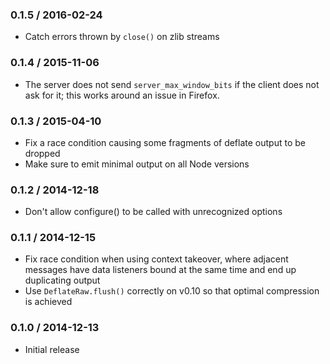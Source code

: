 ### 0.1.5 / 2016-02-24

* Catch errors thrown by `close()` on zlib streams

### 0.1.4 / 2015-11-06

* The server does not send `server_max_window_bits` if the client does not ask
  for it; this works around an issue in Firefox.

### 0.1.3 / 2015-04-10

* Fix a race condition causing some fragments of deflate output to be dropped
* Make sure to emit minimal output on all Node versions

### 0.1.2 / 2014-12-18

* Don't allow configure() to be called with unrecognized options

### 0.1.1 / 2014-12-15

* Fix race condition when using context takeover, where adjacent messages have
  data listeners bound at the same time and end up duplicating output
* Use `DeflateRaw.flush()` correctly on v0.10 so that optimal compression is
  achieved

### 0.1.0 / 2014-12-13

* Initial release
